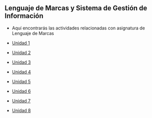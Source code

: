 ## Lenguaje de Marcas y Sistema de Gestión de Información

- Aquí encontrarás las actividades relacionadas con asignatura de Lenguaje de Marcas 

- [Unidad 1](./ud1/##%20Unidad%201.md)

- [Unidad 2](./ud2/##%20Unidad%202.md)

- [Unidad 3](./ud3/)

- [Unidad 4]()

- [Unidad 5]()

- [Unidad 6]()

- [Unidad 7]()

- [Unidad 8]()

   